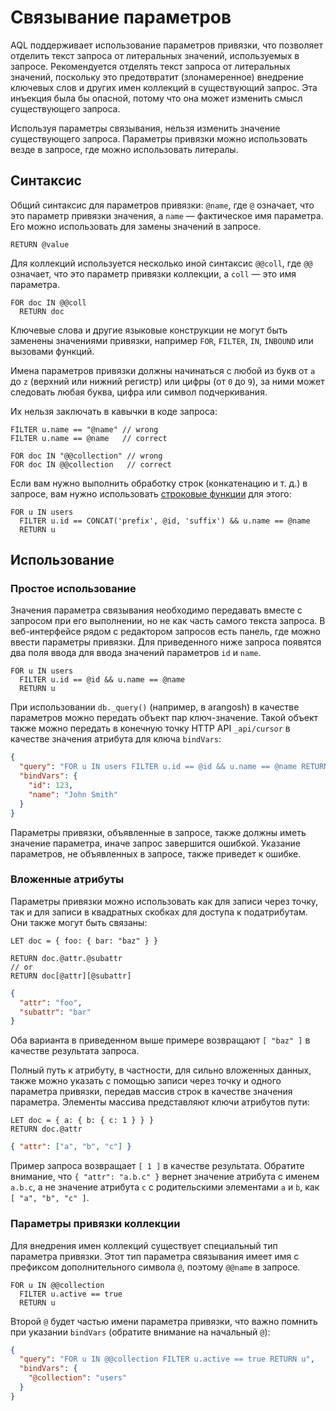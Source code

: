 # Связывание параметров

AQL поддерживает использование параметров привязки, что позволяет отделить текст запроса от литеральных значений, используемых в запросе. Рекомендуется отделять текст запроса от литеральных значений, поскольку это предотвратит (злонамеренное) внедрение ключевых слов и других имен коллекций в существующий запрос. Эта инъекция была бы опасной, потому что она может изменить смысл существующего запроса.

Используя параметры связывания, нельзя изменить значение существующего запроса. Параметры привязки можно использовать везде в запросе, где можно использовать литералы.

## Синтаксис

Общий синтаксис для параметров привязки: `@name`, где `@` означает, что это параметр привязки значения, а `name` — фактическое имя параметра. Его можно использовать для замены значений в запросе.

```aql
RETURN @value
```

Для коллекций используется несколько иной синтаксис `@@coll`, где `@@` означает, что это параметр привязки коллекции, а `coll` — это имя параметра.

```aql
FOR doc IN @@coll
  RETURN doc
```

Ключевые слова и другие языковые конструкции не могут быть заменены значениями привязки, например `FOR`, `FILTER`, `IN`, `INBOUND` или вызовами функций.

Имена параметров привязки должны начинаться с любой из букв от `a` до `z` (верхний или нижний регистр) или цифры (от `0` до `9`), за ними может следовать любая буква, цифра или символ подчеркивания.

Их нельзя заключать в кавычки в коде запроса:

```aql
FILTER u.name == "@name" // wrong
FILTER u.name == @name   // correct
```

```aql
FOR doc IN "@@collection" // wrong
FOR doc IN @@collection   // correct
```

Если вам нужно выполнить обработку строк (конкатенацию и т. д.) в запросе, вам нужно использовать [строковые функции](string.md) для этого:

```aql
FOR u IN users
  FILTER u.id == CONCAT('prefix', @id, 'suffix') && u.name == @name
  RETURN u
```

## Использование

### Простое использование

Значения параметра связывания необходимо передавать вместе с запросом при его выполнении, но не как часть самого текста запроса. В веб-интерфейсе рядом с редактором запросов есть панель, где можно ввести параметры привязки. Для приведенного ниже запроса появятся два поля ввода для ввода значений параметров `id` и `name`.

```aql
FOR u IN users
  FILTER u.id == @id && u.name == @name
  RETURN u
```

При использовании `db._query()` (например, в arangosh) в качестве параметров можно передать объект пар ключ-значение. Такой объект также можно передать в конечную точку HTTP API `_api/cursor` в качестве значения атрибута для ключа `bindVars`:

```json
{
  "query": "FOR u IN users FILTER u.id == @id && u.name == @name RETURN u",
  "bindVars": {
    "id": 123,
    "name": "John Smith"
  }
}
```

Параметры привязки, объявленные в запросе, также должны иметь значение параметра, иначе запрос завершится ошибкой. Указание параметров, не объявленных в запросе, также приведет к ошибке.

### Вложенные атрибуты

Параметры привязки можно использовать как для записи через точку, так и для записи в квадратных скобках для доступа к податрибутам. Они также могут быть связаны:

```aql
LET doc = { foo: { bar: "baz" } }

RETURN doc.@attr.@subattr
// or
RETURN doc[@attr][@subattr]
```

```json
{
  "attr": "foo",
  "subattr": "bar"
}
```

Оба варианта в приведенном выше примере возвращают `[ "baz" ]` в качестве результата запроса.

Полный путь к атрибуту, в частности, для сильно вложенных данных, также можно указать с помощью записи через точку и одного параметра привязки, передав массив строк в качестве значения параметра. Элементы массива представляют ключи атрибутов пути:

```aql
LET doc = { a: { b: { c: 1 } } }
RETURN doc.@attr
```

```json
{ "attr": ["a", "b", "c"] }
```

Пример запроса возвращает `[ 1 ]` в качестве результата. Обратите внимание, что `{ "attr": "a.b.c" }` вернет значение атрибута с именем `a.b.c`, а не значение атрибута `c` с родительскими элементами `a` и `b`, как `[ "a", "b", "c" ]`.

### Параметры привязки коллекции

Для внедрения имен коллекций существует специальный тип параметра привязки. Этот тип параметра связывания имеет имя с префиксом дополнительного символа `@`, поэтому `@@name` в запросе.

```aql
FOR u IN @@collection
  FILTER u.active == true
  RETURN u
```

Второй `@` будет частью имени параметра привязки, что важно помнить при указании `bindVars` (обратите внимание на начальный `@`):

```json
{
  "query": "FOR u IN @@collection FILTER u.active == true RETURN u",
  "bindVars": {
    "@collection": "users"
  }
}
```
